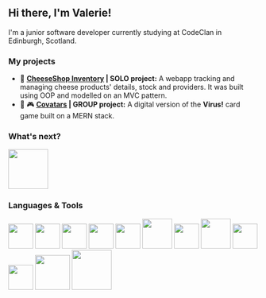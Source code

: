 ## Hi there, I'm Valerie!
I'm a junior software developer currently studying at CodeClan in Edinburgh, Scotland.


### My projects
- 🧀 **[CheeseShop Inventory](https://github.com/Vallalika/Cheese_shop_inventory) | SOLO project:** A webapp tracking and managing cheese products' details, stock and providers. It was built using OOP and modelled on an MVC pattern.
- 🦠 🎮 **[Covatars](https://github.com/Vallalika/CodeClan_Virus_Game) | GROUP project:** A digital version of the **Virus!** card game built on a MERN stack.


### What's next?
<img height="80px" src="https://cdn.jsdelivr.net/gh/devicons/devicon/icons/java/java-original-wordmark.svg" />


### Languages & Tools
<span>
  <img width="50px" src="https://cdn.jsdelivr.net/gh/devicons/devicon/icons/python/python-original-wordmark.svg" />
  <img width="50px" src="https://cdn.jsdelivr.net/gh/devicons/devicon/icons/javascript/javascript-original.svg" />
  <img width="50px" src="https://cdn.jsdelivr.net/gh/devicons/devicon/icons/react/react-original-wordmark.svg" />
  <img width="50px" src="https://cdn.jsdelivr.net/gh/devicons/devicon/icons/html5/html5-original-wordmark.svg" />
  <img width="50px" src="https://cdn.jsdelivr.net/gh/devicons/devicon/icons/css3/css3-original-wordmark.svg" />
  <img width="60px" height="60px" src="https://cdn.jsdelivr.net/gh/devicons/devicon/icons/flask/flask-original-wordmark.svg" />          
  <img width="50px" src="https://cdn.jsdelivr.net/gh/devicons/devicon/icons/express/express-original.svg" />            
  <img width="60px" height="60px" src="https://cdn.jsdelivr.net/gh/devicons/devicon/icons/postgresql/postgresql-original-wordmark.svg" /
  <img width="50px" src="https://cdn.jsdelivr.net/gh/devicons/devicon/icons/mongodb/mongodb-original-wordmark.svg" />
  <img width="50px" src="https://cdn.jsdelivr.net/gh/devicons/devicon/icons/git/git-original-wordmark.svg" />
  <img width="50px" src="https://cdn.jsdelivr.net/gh/devicons/devicon/icons/github/github-original-wordmark.svg" />
  <img width="70px" height="70px" src="https://cdn.jsdelivr.net/gh/devicons/devicon/icons/trello/trello-plain-wordmark.svg" />
  <img width="80px" height="80px" src="https://cdn.jsdelivr.net/gh/devicons/devicon/icons/slack/slack-original-wordmark.svg" />
</span>
          
